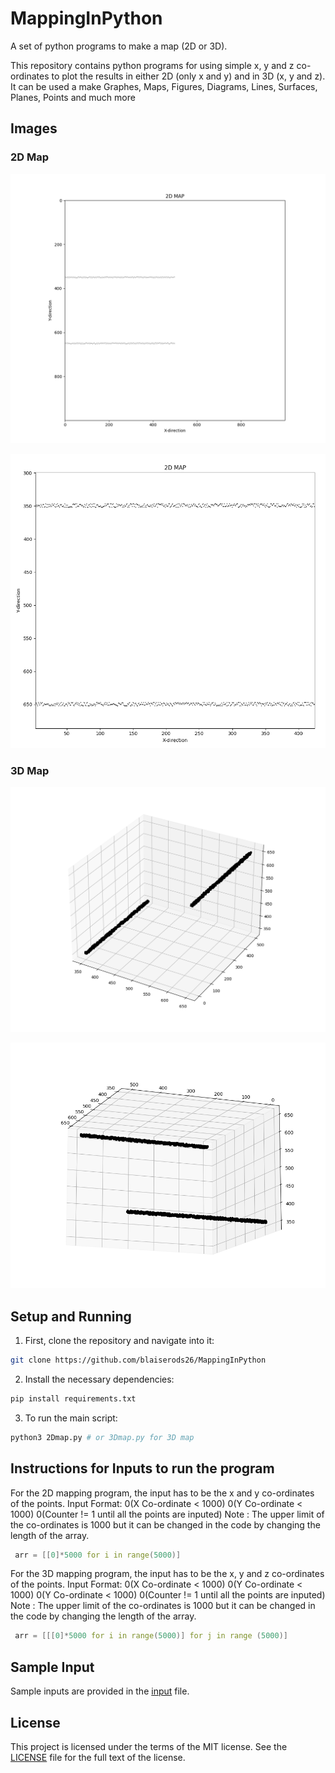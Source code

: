 # MappingInPython
A set of python programs to make a map (2D or 3D).

This repository contains python programs for using simple x, y and z co-ordinates to plot the results in either 2D (only x and y) and in 3D (x, y and z).
It can be used a make Graphes, Maps, Figures, Diagrams, Lines, Surfaces, Planes, Points and much more

## Images

### 2D Map
![Output](images/2Dmap/fullmap.png)


![Output](images/2Dmap/zoommap.png)

### 3D Map
![Output](images/3Dmap/original.png)


![Output](images/3Dmap/2ndangle.png)


## Setup and Running
1. First, clone the repository and navigate into it:
```bash
git clone https://github.com/blaiserods26/MappingInPython
```
2. Install the necessary dependencies:
```bash
pip install requirements.txt
```
3. To run the main script:
```bash
python3 2Dmap.py # or 3Dmap.py for 3D map
```
## Instructions for Inputs to run the program
For the 2D mapping program, the input has to be the x and y co-ordinates of the points.
Input Format:
0(X Co-ordinate < 1000)
0(Y Co-ordinate < 1000)
0(Counter !=  1 until all the points are inputed)
Note : The upper limit of the co-ordinates is 1000 but it can be changed in the code by changing the length of the array.
```c
 arr = [[0]*5000 for i in range(5000)] 
```

For the 3D mapping program, the input has to be the x, y and z co-ordinates of the points.
Input Format:
0(X Co-ordinate < 1000)
0(Y Co-ordinate < 1000)
0(Y Co-ordinate < 1000)
0(Counter !=  1 until all the points are inputed)
Note : The upper limit of the co-ordinates is 1000 but it can be changed in the code by changing the length of the array.
```c
 arr = [[[0]*5000 for i in range(5000)] for j in range (5000)]
```

## Sample Input 
Sample inputs are provided in the [input](input) file.
## License
This project is licensed under the terms of the MIT license. See the [LICENSE](LICENCE) file for the full text of the license.
